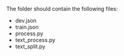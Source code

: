 The folder should contain the following files:

* dev.json
* train.json
* process.py
* text_process.py
* text_split.py
